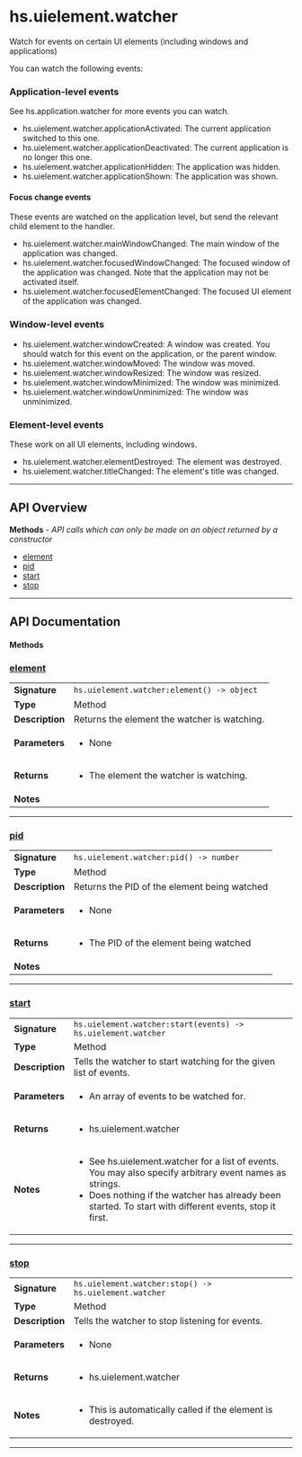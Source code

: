 # hs.uielement.watcher

Watch for events on certain UI elements (including windows and applications)

You can watch the following events:
### Application-level events
See hs.application.watcher for more events you can watch.
* hs.uielement.watcher.applicationActivated: The current application switched to this one.
* hs.uielement.watcher.applicationDeactivated: The current application is no longer this one.
* hs.uielement.watcher.applicationHidden: The application was hidden.
* hs.uielement.watcher.applicationShown: The application was shown.

#### Focus change events
These events are watched on the application level, but send the relevant child element to the handler.
* hs.uielement.watcher.mainWindowChanged: The main window of the application was changed.
* hs.uielement.watcher.focusedWindowChanged: The focused window of the application was changed. Note that the application may not be activated itself.
* hs.uielement.watcher.focusedElementChanged: The focused UI element of the application was changed.

### Window-level events
* hs.uielement.watcher.windowCreated: A window was created. You should watch for this event on the application, or the parent window.
* hs.uielement.watcher.windowMoved: The window was moved.
* hs.uielement.watcher.windowResized: The window was resized.
* hs.uielement.watcher.windowMinimized: The window was minimized.
* hs.uielement.watcher.windowUnminimized: The window was unminimized.

### Element-level events
These work on all UI elements, including windows.
* hs.uielement.watcher.elementDestroyed: The element was destroyed.
* hs.uielement.watcher.titleChanged: The element's title was changed.

---

## API Overview
**Methods** - _API calls which can only be made on an object returned by a constructor_
 * [element](#element)
 * [pid](#pid)
 * [start](#start)
 * [stop](#stop)


---

## API Documentation

#### Methods


### [element](#element)

|                                             |                                                                                     |
| --------------------------------------------|-------------------------------------------------------------------------------------|
| **Signature**                               | `hs.uielement.watcher:element() -> object`                                                                    |
| **Type**                                    | Method                                                                     |
| **Description**                             | Returns the element the watcher is watching.                                                                     |
| **Parameters**                              | <ul><li>None</li></ul> |
| **Returns**                                 | <ul><li>The element the watcher is watching.</li></ul>          |
| **Notes**                                   | <ul></ul> |

---


### [pid](#pid)

|                                             |                                                                                     |
| --------------------------------------------|-------------------------------------------------------------------------------------|
| **Signature**                               | `hs.uielement.watcher:pid() -> number`                                                                    |
| **Type**                                    | Method                                                                     |
| **Description**                             | Returns the PID of the element being watched                                                                     |
| **Parameters**                              | <ul><li>None</li></ul> |
| **Returns**                                 | <ul><li>The PID of the element being watched</li></ul>          |
| **Notes**                                   | <ul></ul> |

---


### [start](#start)

|                                             |                                                                                     |
| --------------------------------------------|-------------------------------------------------------------------------------------|
| **Signature**                               | `hs.uielement.watcher:start(events) -> hs.uielement.watcher`                                                                    |
| **Type**                                    | Method                                                                     |
| **Description**                             | Tells the watcher to start watching for the given list of events.                                                                     |
| **Parameters**                              | <ul><li>An array of events to be watched for.</li></ul> |
| **Returns**                                 | <ul><li>hs.uielement.watcher</li></ul>          |
| **Notes**                                   | <ul><li>See hs.uielement.watcher for a list of events. You may also specify arbitrary event names as strings.</li><li>Does nothing if the watcher has already been started. To start with different events, stop it first.</li></ul> |

---


### [stop](#stop)

|                                             |                                                                                     |
| --------------------------------------------|-------------------------------------------------------------------------------------|
| **Signature**                               | `hs.uielement.watcher:stop() -> hs.uielement.watcher`                                                                    |
| **Type**                                    | Method                                                                     |
| **Description**                             | Tells the watcher to stop listening for events.                                                                     |
| **Parameters**                              | <ul><li>None</li></ul> |
| **Returns**                                 | <ul><li>hs.uielement.watcher</li></ul>          |
| **Notes**                                   | <ul><li>This is automatically called if the element is destroyed.</li></ul> |

---

